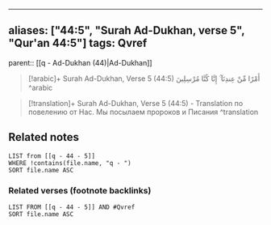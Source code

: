 
---
aliases: ["44:5", "Surah Ad-Dukhan, verse 5", "Qur'an 44:5"]
tags: Qvref
---

parent:: [[q - Ad-Dukhan (44)|Ad-Dukhan]]

> [!arabic]+ Surah Ad-Dukhan, Verse 5 (44:5)
> <span class="quran-arabic">أَمْرًا مِّنْ عِندِنَآ ۚ إِنَّا كُنَّا مُرْسِلِينَ</span>
^arabic

> [!translation]+ Surah Ad-Dukhan, Verse 5 (44:5) - Translation
> по повелению от Нас. Мы посылаем пророков и Писания
^translation



## Related notes
```dataview
LIST from [[q - 44 - 5]]
WHERE !contains(file.name, "q - ")
SORT file.name ASC
```

### Related verses (footnote backlinks)
```dataview
LIST FROM [[q - 44 - 5]] AND #Qvref
SORT file.name ASC
```

